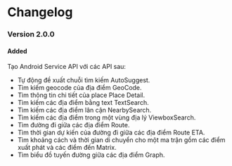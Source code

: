 # Changelog

### Version 2.0.0

#### Added

Tạo Android Service API với các API sau:

- Tự động đề xuất chuỗi tìm kiếm AutoSuggest.
- Tìm kiếm geocode của địa điểm GeoCode.
- Tìm thông tin chi tiết của place Place Detail.
- Tìm kiếm các địa điểm bằng text TextSearch.
- Tìm kiếm các địa điểm lân cận NearbySearch.
- Tìm kiếm các địa điểm trong một vùng địa lý ViewboxSearch.
- Tìm đường đi giữa các địa điểm Route.
- Tìm thời gian dự kiến của đường đi giữa các địa điểm Route ETA.
- Tìm khoảng cách và thời gian di chuyển cho một ma trận gồm các điểm xuất phát và các điểm đến Matrix.
- Tìm biểu đồ tuyến đường giữa các địa điểm Graph.
